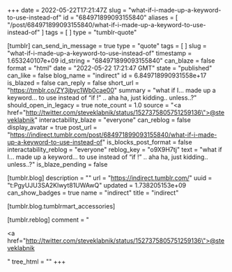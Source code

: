 +++
date = 2022-05-22T17:21:47Z
slug = "what-if-i-made-up-a-keyword-to-use-instead-of"
id = "684971899093155840"
aliases = [ "/post/684971899093155840/what-if-i-made-up-a-keyword-to-use-instead-of" ]
tags = [ ]
type = "tumblr-quote"

[tumblr]
can_send_in_message = true
type = "quote"
tags = [ ]
slug = "what-if-i-made-up-a-keyword-to-use-instead-of"
timestamp = 1.653240107e+09
id_string = "684971899093155840"
can_blaze = false
format = "html"
date = "2022-05-22 17:21:47 GMT"
state = "published"
can_like = false
blog_name = "indirect"
id = 6.849718990931558e+17
is_blazed = false
can_reply = false
short_url = "https://tmblr.co/ZY3jbyc1Wb0cae00"
summary = "what if I… made up a keyword… to use instead of “if !” .. aha ha, just kidding.. unless..?"
should_open_in_legacy = true
note_count = 1.0
source = "<a href=\"http://twitter.com/steveklabnik/status/1527375805751259136\">@steveklabnik</a>"
interactability_blaze = "everyone"
can_reblog = false
display_avatar = true
post_url = "https://indirect.tumblr.com/post/684971899093155840/what-if-i-made-up-a-keyword-to-use-instead-of"
is_blocks_post_format = false
interactability_reblog = "everyone"
reblog_key = "o9X9H7tj"
text = "what if I… made up a keyword… to use instead of “if !” .. aha ha, just kidding.. unless..?"
is_blaze_pending = false

[tumblr.blog]
description = ""
url = "https://indirect.tumblr.com/"
uuid = "t:PgyUJU3SA2Klwyt81UWAwQ"
updated = 1.738205153e+09
can_show_badges = true
name = "indirect"
title = "indirect"

[tumblr.blog.tumblrmart_accessories]

[tumblr.reblog]
comment = "<p><a href=\"http://twitter.com/steveklabnik/status/1527375805751259136\">@steveklabnik</a></p>"
tree_html = ""
+++
